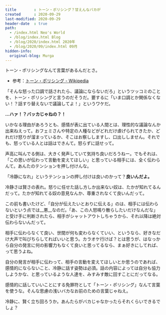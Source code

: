 ```yaml
---
title        : トーン・ポリシング？甘えんなバカが
created      : 2020-09-29
last-modified: 2020-09-29
header-date  : true
path:
  - /index.html Neo's World
  - /blog/index.html Blog
  - /blog/2020/index.html 2020年
  - /blog/2020/09/index.html 09月
hidden-info:
  original-blog: Murga
---
```


トーン・ポリシングなんて言葉があるんだとさ。

- 参考：[トーン・ポリシング - Wikipedia](https://ja.wikipedia.org/wiki/%E3%83%88%E3%83%BC%E3%83%B3%E3%83%BB%E3%83%9D%E3%83%AA%E3%82%B7%E3%83%B3%E3%82%B0)

「そんな怒った口調で話されたら、議論にならないだろ」というツッコミのことを、トーン・ポリシングと言うのだそうだ。要するに「いま口調とか関係なくない！？話すり替えないで議論してよ！」というワケだ。

__…ハァ！？バッカじゃねの？！__

いかなる理由があろうとも、感情が表に出ている人間とは、理性的な議論なんか出来ねえって。おフェミさんや特定の人種などがどれだけ虐げられてきたか、どれだけ怒りが溜まっているか、そこはお察ししますし、口出ししません。それでも、怒っている人とは話はできんて。怒らずに話せって。

声高に叫んでる側は、大きく発声していて気持ち良いだろうねー。でもそれは、「この思いが伝わって言動を変えてほしい」と思っている相手には、全く伝わらんて。あんたのテンションを押し付けんな。

「冷静になれ」というテンションの押し付けは良いのかって？__良いんだよ。__

冷静さは賢さの表れ。怒りに任せた話し方しか出来ない奴は、たかが知れてるんだって。たかが知れてる奴の意見なんか、尊重されなくて良いんだって。

この前も書いたけど、「自分が伝えたいとおりに伝える」のは、相手には伝わらないという点では__悪__なのだ。「あ、この人怒鳴り散らしたいだけなんだな」と受け手に判断されたら、相手がシャットアウトしちゃうから、それ以降は絶対伝わらないんだって。

相手に伝わらなくて良い、世間が何も変わらなくていい、というなら、好きなだけ大声で叫びちらしてればいいと思う。カラオケ行けば？とは思うが、はなっから自分の発言に何の影響力もなくて良いと思ってるなら、まぁ好きにしてれば、って思うよね。

自分の発言が相手に伝わって、相手の言動を変えてほしいとか思うのであれば、感情的にならないこと、冷静に話す姿勢は必須。話の内容によっては自分も協力しようかな、と思っているような人達を、みすみす敵に回すことにだってなる。

感情的に話していいことにする免罪符として「トーン・ポリシング」なんて言葉を使うな。そんな思慮の浅いバカなお前のための言葉じゃねえ。

冷静に、賢く立ち回ろうか。あんたらがバカじゃなかったらそれくらいできるでしょ？
